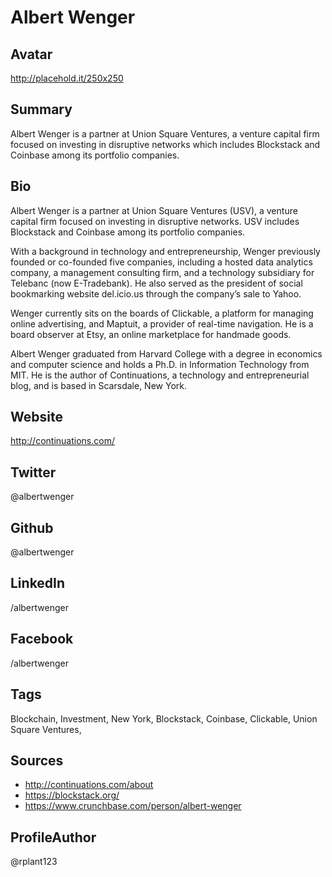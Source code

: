 # Albert Wenger

## Avatar
http://placehold.it/250x250

## Summary
Albert Wenger is a partner at Union Square Ventures, a venture capital firm focused on investing in disruptive networks which includes Blockstack and Coinbase among its portfolio companies.

## Bio
Albert Wenger is a partner at Union Square Ventures (USV), a venture capital firm focused on investing in disruptive networks. USV includes Blockstack and Coinbase among its portfolio companies. 

With a background in technology and entrepreneurship, Wenger previously founded or co-founded five companies, including a hosted data analytics company, a management consulting firm, and a technology subsidiary for Telebanc (now E-Tradebank). He also served as the president of social bookmarking website del.icio.us through the company’s sale to Yahoo. 

Wenger currently sits on the boards of Clickable, a platform for managing online advertising, and Maptuit, a provider of real-time navigation. He is a board observer at Etsy, an online marketplace for handmade goods.

Albert Wenger graduated from Harvard College with a degree in economics and computer science and holds a Ph.D. in Information Technology from MIT. He is the author of Continuations, a technology and entrepreneurial blog, and is based in Scarsdale, New York.

## Website
http://continuations.com/

## Twitter
@albertwenger

## Github
@albertwenger

## LinkedIn
/albertwenger

## Facebook
/albertwenger

## Tags
Blockchain, Investment, New York, Blockstack, Coinbase, Clickable, Union Square Ventures,

## Sources
- http://continuations.com/about
- https://blockstack.org/
- https://www.crunchbase.com/person/albert-wenger

## ProfileAuthor
@rplant123
